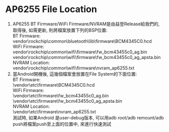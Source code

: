# AP6255 File Location

1. AP6255 BT Firmware/WiFi Firmware/NVRAM是由益登Release給我們的, 取得後, 如需更新, 則將檔案放置下列的BSP位置:  
BT Firmware:  
vendor\rockchip\common\bluetooth\lib\firmware\BCM4345C0.hcd  
WiFi Firmware:  
vendor\rockchip\common\wifi\firmware\fw\_bcm43455c0\_ag.bin  
vendor\rockchip\common\wifi\firmware\fw\_bcm43455c0\_ag\_apsta.bin  
NVRAM Location:  
vendor\rockchip\common\wifi\firmware\nvram\_ap6255.txt  
2. 當Android開機後, 這幾個檔案會放置在File System的下面位置:  
BT Firmware:  
\vendor\etc\firmware\BCM4345C0.hcd  
WiFi Firmware:  
\vendor\etc\firmware\fw_bcm43455c0_ag.bin  
\vendor\etc\firmware\fw_bcm43455c0_ag_apsta.bin  
NVRAM Location:  
\vendor\etc\firmware\nvram_ap6255.txt  
測試時, 如果Android 是user-debug版本, 可以用adb root/adb remount/adb push將檔案push至上面的位置中, 來進行快速測試

